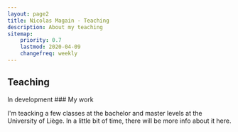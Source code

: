 ```yaml
---
layout: page2
title: Nicolas Magain - Teaching 
description: About my teaching
sitemap:
    priority: 0.7
    lastmod: 2020-04-09
    changefreq: weekly
---
```

## Teaching


<p> In development
### My work
<div class="box">
  <p>
I'm teacking a few classes at the bachelor and master levels at the University of Liège. In a little bit of time, there will be more info about it here. </p>
</div>
